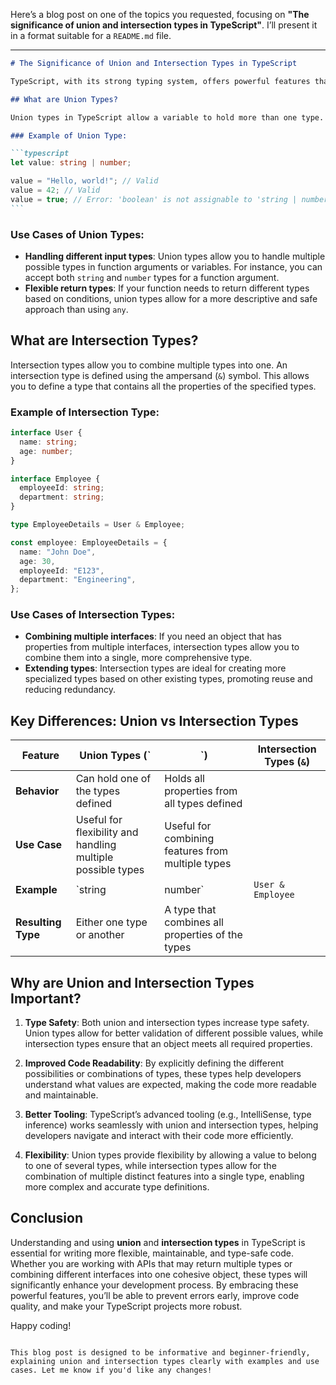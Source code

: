 Here’s a blog post on one of the topics you requested, focusing on **"The significance of union and intersection types in TypeScript"**. I’ll present it in a format suitable for a `README.md` file.

---

````markdown
# The Significance of Union and Intersection Types in TypeScript

TypeScript, with its strong typing system, offers powerful features that help developers catch errors early in the development process. Two such features are **union types** and **intersection types**, which allow you to define more flexible and precise types. In this post, we'll explore the significance of these types and why they are crucial for writing robust, maintainable, and scalable TypeScript code.

## What are Union Types?

Union types in TypeScript allow a variable to hold more than one type. You can define a union type using the pipe (`|`) symbol, and it indicates that a variable can be one of several types.

### Example of Union Type:

```typescript
let value: string | number;

value = "Hello, world!"; // Valid
value = 42; // Valid
value = true; // Error: 'boolean' is not assignable to 'string | number'
```
````

### Use Cases of Union Types:

- **Handling different input types**: Union types allow you to handle multiple possible types in function arguments or variables. For instance, you can accept both `string` and `number` types for a function argument.
- **Flexible return types**: If your function needs to return different types based on conditions, union types allow for a more descriptive and safe approach than using `any`.

## What are Intersection Types?

Intersection types allow you to combine multiple types into one. An intersection type is defined using the ampersand (`&`) symbol. This allows you to define a type that contains all the properties of the specified types.

### Example of Intersection Type:

```typescript
interface User {
  name: string;
  age: number;
}

interface Employee {
  employeeId: string;
  department: string;
}

type EmployeeDetails = User & Employee;

const employee: EmployeeDetails = {
  name: "John Doe",
  age: 30,
  employeeId: "E123",
  department: "Engineering",
};
```

### Use Cases of Intersection Types:

- **Combining multiple interfaces**: If you need an object that has properties from multiple interfaces, intersection types allow you to combine them into a single, more comprehensive type.
- **Extending types**: Intersection types are ideal for creating more specialized types based on other existing types, promoting reuse and reducing redundancy.

## Key Differences: Union vs Intersection Types

| Feature            | Union Types (`                                              | `)                                                | Intersection Types (`&`) |
| ------------------ | ----------------------------------------------------------- | ------------------------------------------------- | ------------------------ |
| **Behavior**       | Can hold one of the types defined                           | Holds all properties from all types defined       |
| **Use Case**       | Useful for flexibility and handling multiple possible types | Useful for combining features from multiple types |
| **Example**        | `string                                                     | number`                                           | `User & Employee`        |
| **Resulting Type** | Either one type or another                                  | A type that combines all properties of the types  |

## Why are Union and Intersection Types Important?

1. **Type Safety**: Both union and intersection types increase type safety. Union types allow for better validation of different possible values, while intersection types ensure that an object meets all required properties.

2. **Improved Code Readability**: By explicitly defining the different possibilities or combinations of types, these types help developers understand what values are expected, making the code more readable and maintainable.

3. **Better Tooling**: TypeScript’s advanced tooling (e.g., IntelliSense, type inference) works seamlessly with union and intersection types, helping developers navigate and interact with their code more efficiently.

4. **Flexibility**: Union types provide flexibility by allowing a value to belong to one of several types, while intersection types allow for the combination of multiple distinct features into a single type, enabling more complex and accurate type definitions.

## Conclusion

Understanding and using **union** and **intersection types** in TypeScript is essential for writing more flexible, maintainable, and type-safe code. Whether you are working with APIs that may return multiple types or combining different interfaces into one cohesive object, these types will significantly enhance your development process. By embracing these powerful features, you’ll be able to prevent errors early, improve code quality, and make your TypeScript projects more robust.

Happy coding!

```

This blog post is designed to be informative and beginner-friendly, explaining union and intersection types clearly with examples and use cases. Let me know if you'd like any changes!
```
